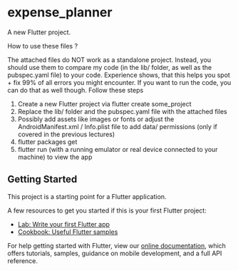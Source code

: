 # expense_planner

A new Flutter project.

How to use these files ?

The attached files do NOT work as a standalone project.
Instead, you should use them to compare my code (in the lib/ folder, as well as the
pubspec.yaml file) to your code. Experience shows, that this helps you spot + fix
99% of all errors you might encounter.
If you want to run the code, you can do that as well though.
Follow these steps
1) Create a new Flutter project via flutter create some_project
2) Replace the lib/ folder and the pubspec.yaml file with the attached files
3) Possibly add assets like images or fonts or adjust the AndroidManifest.xml /
Info.plist file to add data/ permissions (only if covered in the previous lectures)
4) flutter packages get
5) flutter run (with a running emulator or real device connected to your machine)
to view the app

## Getting Started

This project is a starting point for a Flutter application.

A few resources to get you started if this is your first Flutter project:

- [Lab: Write your first Flutter app](https://flutter.dev/docs/get-started/codelab)
- [Cookbook: Useful Flutter samples](https://flutter.dev/docs/cookbook)

For help getting started with Flutter, view our
[online documentation](https://flutter.dev/docs), which offers tutorials,
samples, guidance on mobile development, and a full API reference.
